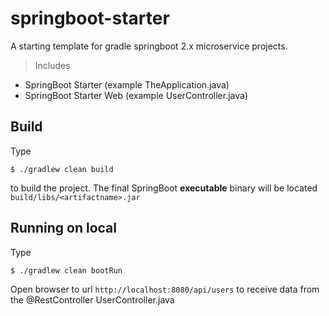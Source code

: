 # springboot-starter

A starting template for gradle springboot 2.x microservice projects.

>Includes
* SpringBoot Starter (example TheApplication.java)
* SpringBoot Starter Web (example UserController.java)

## Build

Type 

    $ ./gradlew clean build
    
to build the project. The final SpringBoot **executable** binary will be located `build/libs/<artifactname>.jar`

## Running on local

Type 

    $ ./gradlew clean bootRun

Open browser to url ```http://localhost:8080/api/users``` to receive data from the @RestController UserController.java
